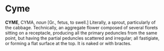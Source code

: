 # Cyme

**CYME**, CYMA, _noun_ \[Gr., fetus, to swell.\] Literally, a sprout, particularly of the cabbage. Technically, an aggregate flower composed of several florets sitting on a receptacle, producing all the primary peduncles from the same point, but having the partial peduncles scattered and irregular; all fastigiate, or forming a flat surface at the top. It is naked or with bractes.